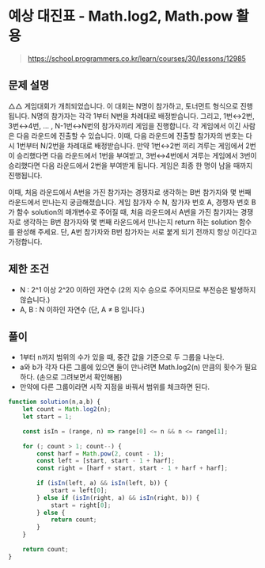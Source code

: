 # 예상 대진표 - Math.log2, Math.pow 활용
> https://school.programmers.co.kr/learn/courses/30/lessons/12985

## 문제 설명
△△ 게임대회가 개최되었습니다. 이 대회는 N명이 참가하고, 토너먼트 형식으로 진행됩니다. N명의 참가자는 각각 1부터 N번을 차례대로 배정받습니다. 그리고, 1번↔2번, 3번↔4번, ... , N-1번↔N번의 참가자끼리 게임을 진행합니다. 각 게임에서 이긴 사람은 다음 라운드에 진출할 수 있습니다. 이때, 다음 라운드에 진출할 참가자의 번호는 다시 1번부터 N/2번을 차례대로 배정받습니다. 만약 1번↔2번 끼리 겨루는 게임에서 2번이 승리했다면 다음 라운드에서 1번을 부여받고, 3번↔4번에서 겨루는 게임에서 3번이 승리했다면 다음 라운드에서 2번을 부여받게 됩니다. 게임은 최종 한 명이 남을 때까지 진행됩니다.

이때, 처음 라운드에서 A번을 가진 참가자는 경쟁자로 생각하는 B번 참가자와 몇 번째 라운드에서 만나는지 궁금해졌습니다. 게임 참가자 수 N, 참가자 번호 A, 경쟁자 번호 B가 함수 solution의 매개변수로 주어질 때, 처음 라운드에서 A번을 가진 참가자는 경쟁자로 생각하는 B번 참가자와 몇 번째 라운드에서 만나는지 return 하는 solution 함수를 완성해 주세요. 단, A번 참가자와 B번 참가자는 서로 붙게 되기 전까지 항상 이긴다고 가정합니다.

## 제한 조건
- N : 2^1 이상 2^20 이하인 자연수 (2의 지수 승으로 주어지므로 부전승은 발생하지 않습니다.)
- A, B : N 이하인 자연수 (단, A ≠ B 입니다.)

## 풀이
- 1부터 n까지 범위의 수가 있을 때, 중간 값을 기준으로 두 그룹을 나눈다.
- a와 b가 각자 다른 그룹에 있으면 둘이 만나려면 Math.log2(n) 만큼의 횟수가 필요하다. (손으로 그려보면서 확인해봄)
- 만약에 다른 그룹이라면 시작 지점을 바꿔서 범위를 체크하면 된다.

```js
function solution(n,a,b) {
    let count = Math.log2(n);
    let start = 1;
    
    const isIn = (range, n) => range[0] <= n && n <= range[1];
    
    for (; count > 1; count--) {
        const harf = Math.pow(2, count - 1);
        const left = [start, start - 1 + harf];
        const right = [harf + start, start - 1 + harf + harf];
        
        if (isIn(left, a) && isIn(left, b)) {
            start = left[0];
        } else if (isIn(right, a) && isIn(right, b)) {
            start = right[0];
        } else {
            return count;
        }
    }
    
    return count;
}
```

